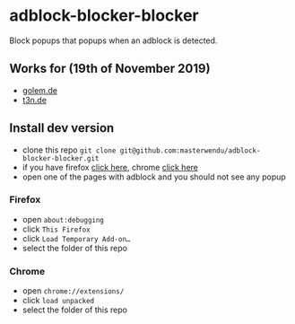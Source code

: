 # adblock-blocker-blocker
Block popups that popups when an adblock is detected.

## Works for (19th of November 2019)

- [golem.de](golem.de)
- [t3n.de](t3n.de)

## Install dev version

- clone this repo `git clone git@github.com:masterwendu/adblock-blocker-blocker.git`
- if you have firefox [click here](#Firefox), chrome [click here](#Chrome)
- open one of the pages with adblock and you should not see any popup

### Firefox

- open `about:debugging`
- click `This Firefox`
- click `Load Temporary Add-on…`
- select the folder of this repo

### Chrome

- open `chrome://extensions/`
- click `load unpacked`
- select the folder of this repo
